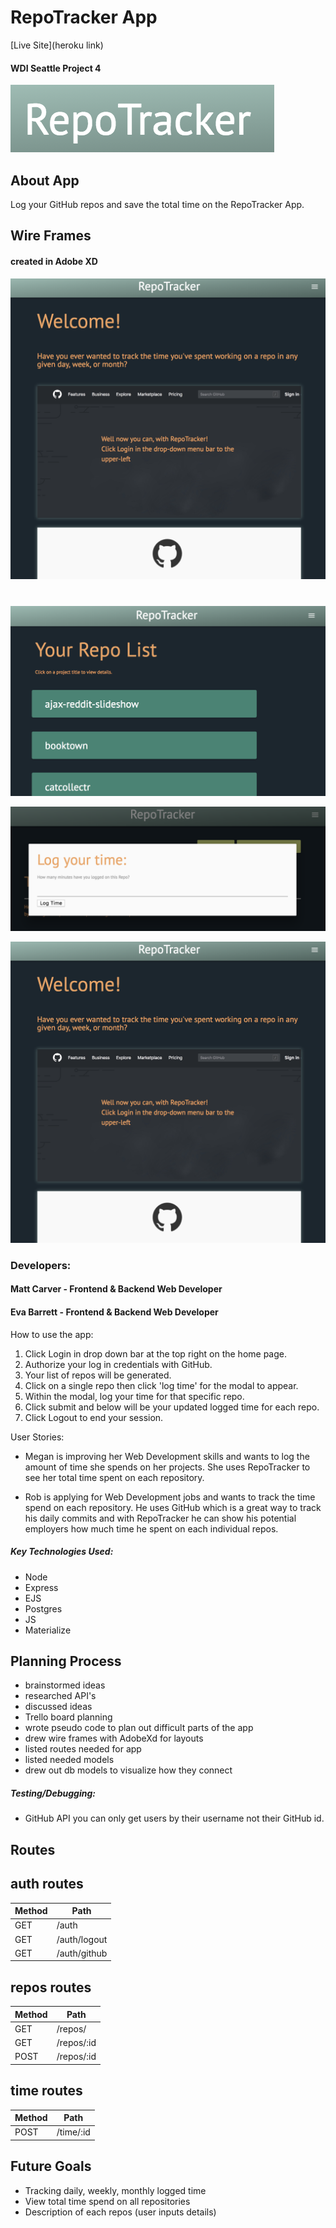# RepoTracker App

[Live Site](heroku link)

#### WDI Seattle Project 4

![TITLE](./public/img/RepoTracker.png)

## About App
Log your GitHub repos and save the total time on the RepoTracker App.

## Wire Frames
#### created in Adobe XD
![Home Page](./public/img/RepoTracker1.png)
#
![Login/Signup](./public/img/RepoTracker2.png)

![Profile Page](./public/img/RepoTracker3.png)

![New Calendar Event](./public/img/RepoTracker1.png)

### Developers:
#### Matt Carver - Frontend & Backend Web Developer
#### Eva Barrett - Frontend & Backend Web Developer

How to use the app:
1. Click Login in drop down bar at the top right on the home page.
2. Authorize your log in credentials with GitHub.
3. Your list of repos will be generated.
4. Click on a single repo then click 'log time' for the modal to appear.
5. Within the modal, log your time for that specific repo.
6. Click submit and below will be your updated logged time for each repo.
7. Click Logout to end your session.


User Stories:
- Megan is improving her Web Development skills and wants to log the amount of time she spends on her projects. She uses RepoTracker to see her total time spent on each repository.

- Rob is applying for Web Development jobs and wants to track the time spend on each repository. He uses GitHub which is a great way to track his daily commits and with RepoTracker he can show his potential employers how much time he spent on each individual repos.


##### Key Technologies Used:
- Node
- Express
- EJS
- Postgres
- JS
- Materialize

## Planning Process

- brainstormed ideas
- researched API's
- discussed ideas
- Trello board planning
- wrote pseudo code to plan out difficult parts of the app
- drew wire frames with AdobeXd for layouts
- listed routes needed for app
- listed needed models
- drew out db models to visualize how they connect


##### Testing/Debugging:
- GitHub API you can only get users by their username not their GitHub id.

## Routes

## auth routes
| Method | Path						|
| -------| ---------------|
| GET 	 | /auth				  |
| GET    | /auth/logout   |
| GET 	 | /auth/github		|


## repos routes
| Method | Path						|
| -------| ---------------|
| GET 	 | /repos/				|
| GET 	 | /repos/:id			|
| POST   | /repos/:id			|

## time routes
| Method | Path						|
| -------| ---------------|
| POST 	 | /time/:id			|



## Future Goals
- Tracking daily, weekly, monthly logged time
- View total time spend on all repositories
- Description of each repos (user inputs details)
